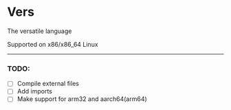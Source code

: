 # Vers
The versatile language

Supported on x86/x86_64 Linux

--- 

### TODO:
- [ ] Compile external files
- [ ] Add imports
- [ ] Make support for arm32 and aarch64(arm64)
